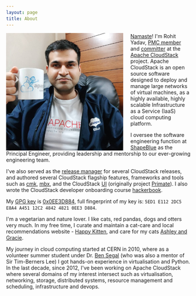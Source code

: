 ```yaml
---
layout: page
title: About
---
```

<a href="/assets/pic.jpg"><img align="left" src="/assets/pic.jpg" style="max-width:320px; margin-right:20px"/></a>
[Namaste](http://en.wikipedia.org/wiki/Namaste)! I'm Rohit Yadav, [PMC
member](http://people.apache.org/committer-index.html#rohit)
and [committer](https://github.com/apache/cloudstack/graphs/contributors) at the
<span class="logo acs">&nbsp;</span> [Apache
CloudStack](http://cloudstack.apache.org) project. Apache CloudStack is an open
source software  designed to deploy and manage large networks of virtual
machines, as a highly available, highly scalable Infrastructure as a Service
(IaaS) cloud computing platform.

I oversee the software engineering function at
[ShapeBlue](https://www.shapeblue.com) as the Principal Engineer, providing
leadership and mentorship to our ever-growing engineering team.

I've also served as the [release
manager](https://github.com/apache/cloudstack/releases) for several
CloudStack releases, and authored several CloudStack flagship features,
frameworks and tools such as
[cmk](https://github.com/apache/cloudstack-cloudmonkey),
[mbx](https://github.com/shapeblue/mbx), and the CloudStack
[UI](https://github.com/apache/cloudstack/tree/main/ui) (originally project
[Primate](https://github.com/apache/cloudstack-primate)). I also wrote the
CloudStack developer onboarding course
[hackerbook](https://github.com/shapeblue/hackerbook).

My [GPG key](/gpg.pub) is [0x0EE3D884](https://keyserver.ubuntu.com/pks/lookup?search=0x5ED1E1122DC5E8A4A45112C2484248210EE3D884&fingerprint=on&op=index), full fingerprint of my key is: `5ED1 E112 2DC5 E8A4 A451 12C2 4842 4821 0EE3 D884`.

I'm a vegetarian and nature lover. I like cats, red pandas, dogs and otters
very much. In my free time, I curate and maintain a cat-care and local
recommendations website - [Happy Kitten](https://happykitten.in), and care for
my cats [Ashley and Gracie](https://www.instagram.com/ashley.and.gracie.cats/).

My journey in cloud computing started at CERN in 2010, where as a volunteer
summer student under Dr. [Ben Segal](http://ben.web.cern.ch/ben) (who
was also a mentor of Sir Tim-Berners Lee) I got hands-on experience in
virtualisation and Python. In the last decade, since 2012, I've been working on
Apache CloudStack where several domains of my interest intersect such as
virtualisation, networking, storage, distributed systems, resource management
and scheduling, infrastructure and devops.
